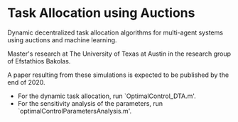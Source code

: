 # Task Allocation using Auctions
Dynamic decentralized task allocation algorithms for multi-agent systems using auctions and machine learning.

Master's research at The University of Texas at Austin in the research group of Efstathios Bakolas.

A paper resulting from these simulations is expected to be published by the end of 2020.

* For the dynamic task allocation, run `OptimalControl_DTA.m'.
* For the sensitivity analysis of the parameters, run `optimalControlParametersAnalysis.m'.
